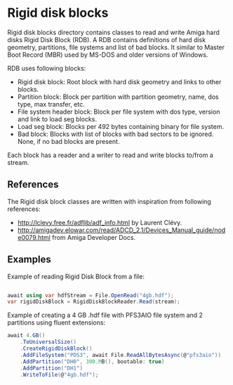 ﻿# Rigid disk blocks

Rigid disk blocks directory contains classes to read and write Amiga hard disks Rigid Disk Block (RDB). A RDB contains definitions of hard disk geometry, partitions, file systems and list of bad blocks. It similar to Master Boot Record (MBR)
 used by MS-DOS and older versions of Windows.

RDB uses following blocks:
- Rigid disk block: Root block with hard disk geometry and links to other blocks.
- Partition block: Block per partition with partition geometry, name, dos type, max transfer, etc.
- File system header block: Block per file system with dos type, version and link to load seg blocks. 
- Load seg block: Blocks per 492 bytes containing binary for file system.
- Bad block: Blocks with list of blocks with bad sectors to be ignored. None, if no bad blocks are present.

Each block has a reader and a writer to read and write blocks to/from a stream. 

## References

The Rigid disk block classes are written with inspiration from following references:
- http://lclevy.free.fr/adflib/adf_info.html by Laurent Clévy.
- http://amigadev.elowar.com/read/ADCD_2.1/Devices_Manual_guide/node0079.html from Amiga Developer Docs.

## Examples

Example of reading Rigid Disk Block from a file:

```c#

await using var hdfStream = File.OpenRead("4gb.hdf");
var rigidDiskBlock = RigidDiskBlockReader.Read(stream);

```

Example of creating a 4 GB .hdf file with PFS3AIO file system and 2 partitions using fluent extensions:

```c#
await 4.GB()
    .ToUniversalSize()
    .CreateRigidDiskBlock()
    .AddFileSystem("PDS3", await File.ReadAllBytesAsync(@"pfs3aio"))
    .AddPartition("DH0", 300.MB(), bootable: true)
    .AddPartition("DH1")
    .WriteToFile(@"4gb.hdf");

```